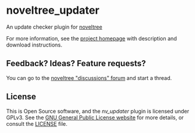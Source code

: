 # noveltree_updater

An update checker plugin for [noveltree](https://peter88213.github.io/noveltree)

For more information, see the [project homepage](https://peter88213.github.io/noveltree_updater) with description and download instructions.

## Feedback? Ideas? Feature requests?

You can go to the [noveltree "discussions" forum](https://github.com/peter88213/noveltree/discussions) and start a thread.

## License

This is Open Source software, and the *nv_updater* plugin is licensed under GPLv3. See the
[GNU General Public License website](https://www.gnu.org/licenses/gpl-3.0.en.html) for more
details, or consult the [LICENSE](https://github.com/peter88213/noveltree_updater/blob/main/LICENSE) file.
